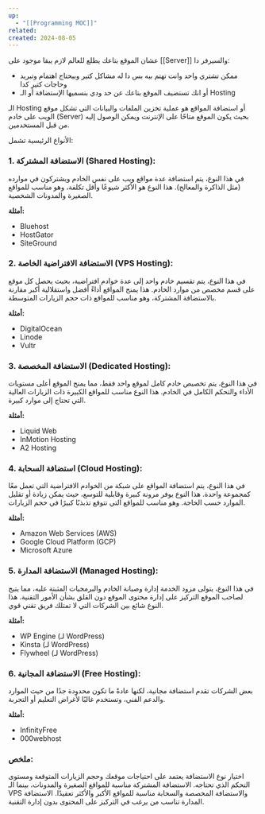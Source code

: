 ```yaml
---
up:
  - "[[Programming MOC]]"
related: 
created: 2024-08-05
---
```

عشان الموقع بتاعك يطلع للعالم لازم يبقا موجود على [[Server]] والسيرفر دا: 
- ممكن تشتري واحد وانت تهتم بيه بس دا له مشاكل كتير وبيحتاج اهتمام وتبريد وحاجات كتير كدا
- أو انك تستضيف الموقع بتاعك عن حد ودي بنسميها الإستضافة أو الـ Hosting 

الـ Hosting أو استضافة المواقع هو عملية تخزين الملفات والبيانات التي تشكل موقع الويب على خادم (Server) بحيث يكون الموقع متاحًا على الإنترنت ويمكن الوصول إليه من قبل المستخدمين. 

الأنواع الرئيسية تشمل:

### 1. **الاستضافة المشتركة (Shared Hosting):**
في هذا النوع، يتم استضافة عدة مواقع ويب على نفس الخادم ويشتركون في موارده (مثل الذاكرة والمعالج). هذا النوع هو الأكثر شيوعًا وأقل تكلفة، وهو مناسب للمواقع الصغيرة والمدونات الشخصية.

**أمثلة:**
- Bluehost
- HostGator
- SiteGround

### 2. **الاستضافة الافتراضية الخاصة (VPS Hosting):**
في هذا النوع، يتم تقسيم خادم واحد إلى عدة خوادم افتراضية، بحيث يحصل كل موقع على قسم مخصص من موارد الخادم. هذا يمنح المواقع أداءً أفضل واستقلالية أكبر مقارنة بالاستضافة المشتركة، وهو مناسب للمواقع ذات حجم الزيارات المتوسطة.

**أمثلة:**
- DigitalOcean
- Linode
- Vultr

### 3. **الاستضافة المخصصة (Dedicated Hosting):**
في هذا النوع، يتم تخصيص خادم كامل لموقع واحد فقط، مما يمنح الموقع أعلى مستويات الأداء والتحكم الكامل في الخادم. هذا النوع مناسب للمواقع الكبيرة ذات الزيارات العالية التي تحتاج إلى موارد كبيرة.

**أمثلة:**
- Liquid Web
- InMotion Hosting
- A2 Hosting

### 4. **استضافة السحابة (Cloud Hosting):**
في هذا النوع، يتم استضافة المواقع على شبكة من الخوادم الافتراضية التي تعمل معًا كمجموعة واحدة. هذا النوع يوفر مرونة كبيرة وقابلية للتوسع، حيث يمكن زيادة أو تقليل الموارد حسب الحاجة. وهو مناسب للمواقع التي تتوقع تذبذبًا كبيرًا في حجم الزيارات.

**أمثلة:**
- Amazon Web Services (AWS)
- Google Cloud Platform (GCP)
- Microsoft Azure

### 5. **الاستضافة المدارة (Managed Hosting):**
في هذا النوع، يتولى مزود الخدمة إدارة وصيانة الخادم والبرمجيات المثبتة عليه، مما يتيح لصاحب الموقع التركيز على إدارة محتوى الموقع دون القلق بشأن الأمور التقنية. هذا النوع شائع بين الشركات التي لا تمتلك فريق تقني قوي.

**أمثلة:**
- WP Engine (لـ WordPress)
- Kinsta (لـ WordPress)
- Flywheel (لـ WordPress)

### 6. **الاستضافة المجانية (Free Hosting):**
بعض الشركات تقدم استضافة مجانية، لكنها عادةً ما تكون محدودة جدًا من حيث الموارد والدعم الفني، وتستخدم غالبًا لأغراض التعليم أو التجربة.

**أمثلة:**
- InfinityFree
- 000webhost

### ملخص:
اختيار نوع الاستضافة يعتمد على احتياجات موقعك وحجم الزيارات المتوقعة ومستوى التحكم الذي تحتاجه. الاستضافة المشتركة مناسبة للمواقع الصغيرة والمدونات، بينما الـ VPS والاستضافة المخصصة والسحابة مناسبة للمواقع الأكبر والأكثر تعقيدًا. الاستضافة المدارة تناسب من يرغب في التركيز على المحتوى بدون إدارة التقنية.